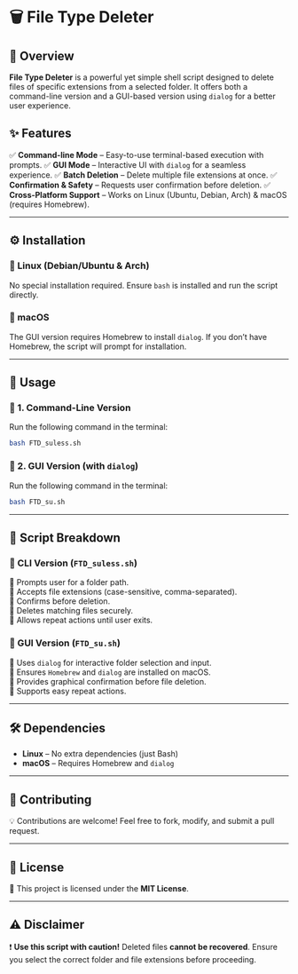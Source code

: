 # 🗑️ File Type Deleter

## 📌 Overview

**File Type Deleter** is a powerful yet simple shell script designed to delete files of specific extensions from a selected folder. It offers both a command-line version and a GUI-based version using `dialog` for a better user experience.

## ✨ Features

✅ **Command-line Mode** – Easy-to-use terminal-based execution with prompts.
✅ **GUI Mode** – Interactive UI with `dialog` for a seamless experience.
✅ **Batch Deletion** – Delete multiple file extensions at once.
✅ **Confirmation & Safety** – Requests user confirmation before deletion.
✅ **Cross-Platform Support** – Works on Linux (Ubuntu, Debian, Arch) & macOS (requires Homebrew).

---

## ⚙️ Installation

### 🔹 Linux (Debian/Ubuntu & Arch)
No special installation required. Ensure `bash` is installed and run the script directly.

### 🍏 macOS
The GUI version requires Homebrew to install `dialog`. If you don’t have Homebrew, the script will prompt for installation.

---

## 🚀 Usage

### 📌 1. Command-Line Version
Run the following command in the terminal:

```bash
bash FTD_suless.sh
```

### 📌 2. GUI Version (with `dialog`)
Run the following command in the terminal:

```bash
bash FTD_su.sh
```

---

## 📝 Script Breakdown

### 🔹 CLI Version (`FTD_suless.sh`)
📍 Prompts user for a folder path.  
📍 Accepts file extensions (case-sensitive, comma-separated).  
📍 Confirms before deletion.  
📍 Deletes matching files securely.  
📍 Allows repeat actions until user exits.  

### 🔹 GUI Version (`FTD_su.sh`)
📍 Uses `dialog` for interactive folder selection and input.  
📍 Ensures `Homebrew` and `dialog` are installed on macOS.  
📍 Provides graphical confirmation before file deletion.  
📍 Supports easy repeat actions.  

---

## 🛠️ Dependencies

- **Linux** – No extra dependencies (just Bash)  
- **macOS** – Requires Homebrew and `dialog`  

---

## 🤝 Contributing

💡 Contributions are welcome! Feel free to fork, modify, and submit a pull request.  

---

## 📜 License

🔖 This project is licensed under the **MIT License**.

---

## ⚠️ Disclaimer

❗ **Use this script with caution!** Deleted files **cannot be recovered**. Ensure you select the correct folder and file extensions before proceeding.  

